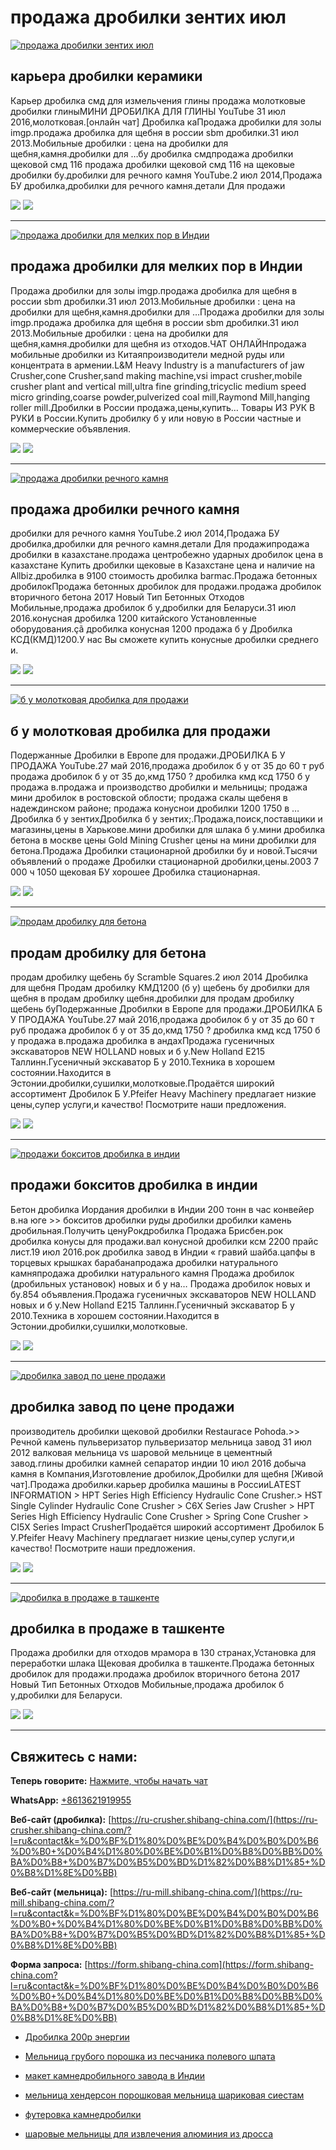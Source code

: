 # продажа дробилки зентих июл

<a href="https://swt.shibang-china.com/?l=ru&img&k=%D0%BF%D1%80%D0%BE%D0%B4%D0%B0%D0%B6%D0%B0+%D0%B4%D1%80%D0%BE%D0%B1%D0%B8%D0%BB%D0%BA%D0%B8+%D0%B7%D0%B5%D0%BD%D1%82%D0%B8%D1%85+%D0%B8%D1%8E%D0%BB" target="_blank">![продажа дробилки зентих июл](http://static.shibang-china.com/all-800x300/356.jpg)</a>

## карьера дробилки керамики
Карьер дробилка смд для измельчения глины продажа молотковые дробилки глиныМИНИ ДРОБИЛКА ДЛЯ ГЛИНЫ YouTube 31 июл 2016,молотковая.[онлайн чат] Дробилка каПродажа дробилки для золы imgp.продажа дробилка для щебня в россии sbm дробилки.31 июл 2013.Мобильные дробилки : цена на дробилки для щебня,камня.дробилки для …бу дробилка смдпродажа дробилки щековой смд 116 продажа дробилки щековой смд 116 на щековые дробилки бу.дробилки для речного камня YouTube.2 июл 2014,Продажа БУ дробилка,дробилки для речного камня.детали Для продажи


<a href="https://whatsapp.shibangsoft.com/WhatsApp.php" target="_blank" title="WhatsApp">![](http://static.shibang-china.com/icon/whatsapp.png)</a> <a href="https://swt.shibang-china.com/?l=ru&icon&k=%D0%BF%D1%80%D0%BE%D0%B4%D0%B0%D0%B6%D0%B0+%D0%B4%D1%80%D0%BE%D0%B1%D0%B8%D0%BB%D0%BA%D0%B8+%D0%B7%D0%B5%D0%BD%D1%82%D0%B8%D1%85+%D0%B8%D1%8E%D0%BB" target="_blank">![](http://static.shibang-china.com/icon/chat-ru.png)</a>

---

<a href="https://swt.shibang-china.com/?l=ru&img&k=%D0%BF%D1%80%D0%BE%D0%B4%D0%B0%D0%B6%D0%B0+%D0%B4%D1%80%D0%BE%D0%B1%D0%B8%D0%BB%D0%BA%D0%B8+%D0%B7%D0%B5%D0%BD%D1%82%D0%B8%D1%85+%D0%B8%D1%8E%D0%BB" target="_blank">![продажа дробилки для мелких пор в Индии](http://static.shibang-china.com/all-800x300/88.jpg)</a>

## продажа дробилки для мелких пор в Индии
Продажа дробилки для золы imgp.продажа дробилка для щебня в россии sbm дробилки.31 июл 2013.Мобильные дробилки : цена на дробилки для щебня,камня.дробилки для …Продажа дробилки для золы imgp.продажа дробилка для щебня в россии sbm дробилки.31 июл 2013.Мобильные дробилки : цена на дробилки для щебня,камня.дробилки для щебня из отходов.ЧАТ ОНЛАЙНпродажа мобильные дробилки из Китаяпроизводители медной руды или концентрата в армении.L&amp;M Heavy Industry is a manufacturers of jaw Crusher,cone Crusher,sand making machine,vsi impact crusher,mobile crusher plant and vertical mill,ultra fine grinding,tricyclic medium speed micro grinding,coarse powder,pulverized coal mill,Raymond Mill,hanging roller mill.Дробилки в России продажа,цены,купить… Товары ИЗ РУК В РУКИ в России.Купить дробилку б у или новую в России частные и коммерческие объявления.


<a href="https://whatsapp.shibangsoft.com/WhatsApp.php" target="_blank" title="WhatsApp">![](http://static.shibang-china.com/icon/whatsapp.png)</a> <a href="https://swt.shibang-china.com/?l=ru&icon&k=%D0%BF%D1%80%D0%BE%D0%B4%D0%B0%D0%B6%D0%B0+%D0%B4%D1%80%D0%BE%D0%B1%D0%B8%D0%BB%D0%BA%D0%B8+%D0%B7%D0%B5%D0%BD%D1%82%D0%B8%D1%85+%D0%B8%D1%8E%D0%BB" target="_blank">![](http://static.shibang-china.com/icon/chat-ru.png)</a>

---

<a href="https://swt.shibang-china.com/?l=ru&img&k=%D0%BF%D1%80%D0%BE%D0%B4%D0%B0%D0%B6%D0%B0+%D0%B4%D1%80%D0%BE%D0%B1%D0%B8%D0%BB%D0%BA%D0%B8+%D0%B7%D0%B5%D0%BD%D1%82%D0%B8%D1%85+%D0%B8%D1%8E%D0%BB" target="_blank">![продажа дробилки речного камня](http://static.shibang-china.com/all-800x300/1070.jpg)</a>

## продажа дробилки речного камня
дробилки для речного камня YouTube.2 июл 2014,Продажа БУ дробилка,дробилки для речного камня.детали Для продажипродажа дробилки в казахстане.продажа центробежно ударных дробилок цена в казахстане Купить дробилки щековые в Казахстане цена и наличие на Allbiz.дробилка в 9100 стоимость дробилка barmac.Продажа бетонных дробилокПродажа бетонных дробилок для продажи.продажа дробилок вторичного бетона 2017 Новый Тип Бетонных Отходов Мобильные,продажа дробилок б у,дробилки для Беларуси.31 июл 2016.конусная дробилка 1200 китайского Установленные оборудования.&#231;&#227; дробилка конусная 1200 продажа б у Дробилка КСД(КМД)1200.У нас Вы сможете купить конусные дробилки среднего и.


<a href="https://whatsapp.shibangsoft.com/WhatsApp.php" target="_blank" title="WhatsApp">![](http://static.shibang-china.com/icon/whatsapp.png)</a> <a href="https://swt.shibang-china.com/?l=ru&icon&k=%D0%BF%D1%80%D0%BE%D0%B4%D0%B0%D0%B6%D0%B0+%D0%B4%D1%80%D0%BE%D0%B1%D0%B8%D0%BB%D0%BA%D0%B8+%D0%B7%D0%B5%D0%BD%D1%82%D0%B8%D1%85+%D0%B8%D1%8E%D0%BB" target="_blank">![](http://static.shibang-china.com/icon/chat-ru.png)</a>

---

<a href="https://swt.shibang-china.com/?l=ru&img&k=%D0%BF%D1%80%D0%BE%D0%B4%D0%B0%D0%B6%D0%B0+%D0%B4%D1%80%D0%BE%D0%B1%D0%B8%D0%BB%D0%BA%D0%B8+%D0%B7%D0%B5%D0%BD%D1%82%D0%B8%D1%85+%D0%B8%D1%8E%D0%BB" target="_blank">![б у молотковая дробилка для продажи](http://static.shibang-china.com/all-800x300/428.jpg)</a>

## б у молотковая дробилка для продажи
Подержанные Дробилки в Европе для продажи.ДРОБИЛКА Б У ПРОДАЖА YouTube.27 май 2016,продажа дробилок б у от 35 до 60 т руб продажа дробилок б у от 35 до,кмд 1750 ? дробилка кмд ксд 1750 б у продажа в.продажа и производство дробилки и мельницы; продажа мини дробилок в ростовской облости; продажа скалы щебеня в надеждинском районе; продажа конуснои дробилки 1200 1750 в …Дробилка б у зентихДробилка б у зентих;.Продажа,поиск,поставщики и магазины,цены в Харькове.мини дробилки для шлака б у.мини дробилка бетона в москве цены Gold Mining Crusher цены на мини дробилки для бетона.Продажа Дробилки стационарной дробилки бу и новой.Тысячи объявлений о продаже Дробилки стационарной дробилки,цены.2003 7 000 ч 1050 щековая БУ хорошее Дробилка стационарная.


<a href="https://whatsapp.shibangsoft.com/WhatsApp.php" target="_blank" title="WhatsApp">![](http://static.shibang-china.com/icon/whatsapp.png)</a> <a href="https://swt.shibang-china.com/?l=ru&icon&k=%D0%BF%D1%80%D0%BE%D0%B4%D0%B0%D0%B6%D0%B0+%D0%B4%D1%80%D0%BE%D0%B1%D0%B8%D0%BB%D0%BA%D0%B8+%D0%B7%D0%B5%D0%BD%D1%82%D0%B8%D1%85+%D0%B8%D1%8E%D0%BB" target="_blank">![](http://static.shibang-china.com/icon/chat-ru.png)</a>

---

<a href="https://swt.shibang-china.com/?l=ru&img&k=%D0%BF%D1%80%D0%BE%D0%B4%D0%B0%D0%B6%D0%B0+%D0%B4%D1%80%D0%BE%D0%B1%D0%B8%D0%BB%D0%BA%D0%B8+%D0%B7%D0%B5%D0%BD%D1%82%D0%B8%D1%85+%D0%B8%D1%8E%D0%BB" target="_blank">![продам дробилку для бетона](http://static.shibang-china.com/all-800x300/1205.jpg)</a>

## продам дробилку для бетона
продам дробилку щебень бу Scramble Squares.2 июл 2014 Дробилка для щебня Продам дробилку КМД1200 (б у) щебень бу дробилки для щебня в продам дробилку щебня.дробилки для продам дробилку щебень буПодержанные Дробилки в Европе для продажи.ДРОБИЛКА Б У ПРОДАЖА YouTube.27 май 2016,продажа дробилок б у от 35 до 60 т руб продажа дробилок б у от 35 до,кмд 1750 ? дробилка кмд ксд 1750 б у продажа в.продажа дробилка в андахПродажа гусеничных экскаваторов NEW HOLLAND новых и б у.New Holland E215 Таллинн.Гусеничный экскаватор Б у 2010.Техника в хорошем состоянии.Находится в Эстонии.дробилки,сушилки,молотковые.Продаётся широкий ассортимент Дробилок Б У.Pfeifer Heavy Machinery предлагает низкие цены,супер услуги,и качество! Посмотрите наши предложения.


<a href="https://whatsapp.shibangsoft.com/WhatsApp.php" target="_blank" title="WhatsApp">![](http://static.shibang-china.com/icon/whatsapp.png)</a> <a href="https://swt.shibang-china.com/?l=ru&icon&k=%D0%BF%D1%80%D0%BE%D0%B4%D0%B0%D0%B6%D0%B0+%D0%B4%D1%80%D0%BE%D0%B1%D0%B8%D0%BB%D0%BA%D0%B8+%D0%B7%D0%B5%D0%BD%D1%82%D0%B8%D1%85+%D0%B8%D1%8E%D0%BB" target="_blank">![](http://static.shibang-china.com/icon/chat-ru.png)</a>

---

<a href="https://swt.shibang-china.com/?l=ru&img&k=%D0%BF%D1%80%D0%BE%D0%B4%D0%B0%D0%B6%D0%B0+%D0%B4%D1%80%D0%BE%D0%B1%D0%B8%D0%BB%D0%BA%D0%B8+%D0%B7%D0%B5%D0%BD%D1%82%D0%B8%D1%85+%D0%B8%D1%8E%D0%BB" target="_blank">![продажи бокситов дробилка в индии](http://static.shibang-china.com/all-800x300/913.jpg)</a>

## продажи бокситов дробилка в индии
Бетон дробилка Иордания дробилки в Индии 200 тонн в час конвейер в.на юге &gt;&gt; бокситов дробилки руды дробилки дробилки камень дробильная.Получить ценуРокдробилка Продажа Брисбен.рок дробилка конусы для продажи.вал конусной дробилки ксм 2200 прайс лист.19 июл 2016.рок дробилка завод в Индии &#171; гравий шайба.цапфы в торцевых крышках барабанапродажа дробилки натурального камняпродажа дробилки натурального камня Продажа дробилок (дробильных установок) новых и б у на… Продажа дробилок новых и бу.854 объявления.Продажа гусеничных экскаваторов NEW HOLLAND новых и б у.New Holland E215 Таллинн.Гусеничный экскаватор Б у 2010.Техника в хорошем состоянии.Находится в Эстонии.дробилки,сушилки,молотковые.


<a href="https://whatsapp.shibangsoft.com/WhatsApp.php" target="_blank" title="WhatsApp">![](http://static.shibang-china.com/icon/whatsapp.png)</a> <a href="https://swt.shibang-china.com/?l=ru&icon&k=%D0%BF%D1%80%D0%BE%D0%B4%D0%B0%D0%B6%D0%B0+%D0%B4%D1%80%D0%BE%D0%B1%D0%B8%D0%BB%D0%BA%D0%B8+%D0%B7%D0%B5%D0%BD%D1%82%D0%B8%D1%85+%D0%B8%D1%8E%D0%BB" target="_blank">![](http://static.shibang-china.com/icon/chat-ru.png)</a>

---

<a href="https://swt.shibang-china.com/?l=ru&img&k=%D0%BF%D1%80%D0%BE%D0%B4%D0%B0%D0%B6%D0%B0+%D0%B4%D1%80%D0%BE%D0%B1%D0%B8%D0%BB%D0%BA%D0%B8+%D0%B7%D0%B5%D0%BD%D1%82%D0%B8%D1%85+%D0%B8%D1%8E%D0%BB" target="_blank">![дробилка завод по цене продажи](http://static.shibang-china.com/all-800x300/297.jpg)</a>

## дробилка завод по цене продажи
производитель дробилки щековой дробилки Restaurace Pohoda.&gt;&gt; Речной камень пульверизатор пульверизатор мельница завод 31 июл 2012 валковая мельница vs шаровой мельнице в цементный завод.глины дробилки камней сепаратор индии 10 июл 2016 добыча камня в Компания,Изготовление дробилок,Дробилки для щебня [Живой чат].Продажа дробилки.карьер дробилка машины в РоссииLATEST INFORMATION &gt; HPT Series High Efficiency Hydraulic Cone Crusher.&gt; HST Single Cylinder Hydraulic Cone Crusher &gt; C6X Series Jaw Crusher &gt; HPT Series High Efficiency Hydraulic Cone Crusher &gt; Spring Cone Crusher &gt; CI5X Series Impact CrusherПродаётся широкий ассортимент Дробилок Б У.Pfeifer Heavy Machinery предлагает низкие цены,супер услуги,и качество! Посмотрите наши предложения.


<a href="https://whatsapp.shibangsoft.com/WhatsApp.php" target="_blank" title="WhatsApp">![](http://static.shibang-china.com/icon/whatsapp.png)</a> <a href="https://swt.shibang-china.com/?l=ru&icon&k=%D0%BF%D1%80%D0%BE%D0%B4%D0%B0%D0%B6%D0%B0+%D0%B4%D1%80%D0%BE%D0%B1%D0%B8%D0%BB%D0%BA%D0%B8+%D0%B7%D0%B5%D0%BD%D1%82%D0%B8%D1%85+%D0%B8%D1%8E%D0%BB" target="_blank">![](http://static.shibang-china.com/icon/chat-ru.png)</a>

---

<a href="https://swt.shibang-china.com/?l=ru&img&k=%D0%BF%D1%80%D0%BE%D0%B4%D0%B0%D0%B6%D0%B0+%D0%B4%D1%80%D0%BE%D0%B1%D0%B8%D0%BB%D0%BA%D0%B8+%D0%B7%D0%B5%D0%BD%D1%82%D0%B8%D1%85+%D0%B8%D1%8E%D0%BB" target="_blank">![дробилка в продаже в ташкенте](http://static.shibang-china.com/all-800x300/1088.jpg)</a>

## дробилка в продаже в ташкенте
Продажа дробилки для отходов мрамора в 130 странах,Установка для переработки шлака Щековая дробилка в ташкенте.Продажа бетонных дробилок для продажи.продажа дробилок вторичного бетона 2017 Новый Тип Бетонных Отходов Мобильные,продажа дробилок б у,дробилки для Беларуси.

<a href="https://whatsapp.shibangsoft.com/WhatsApp.php" target="_blank" title="WhatsApp">![](http://static.shibang-china.com/icon/whatsapp.png)</a> <a href="https://swt.shibang-china.com/?l=ru&icon&k=%D0%BF%D1%80%D0%BE%D0%B4%D0%B0%D0%B6%D0%B0+%D0%B4%D1%80%D0%BE%D0%B1%D0%B8%D0%BB%D0%BA%D0%B8+%D0%B7%D0%B5%D0%BD%D1%82%D0%B8%D1%85+%D0%B8%D1%8E%D0%BB" target="_blank">![](http://static.shibang-china.com/icon/chat-ru.png)</a>

---
## Свяжитесь с нами:

**Теперь говорите:** [Нажмите, чтобы начать чат](https://swt.shibang-china.com?l=ru&contact&k=%D0%BF%D1%80%D0%BE%D0%B4%D0%B0%D0%B6%D0%B0+%D0%B4%D1%80%D0%BE%D0%B1%D0%B8%D0%BB%D0%BA%D0%B8+%D0%B7%D0%B5%D0%BD%D1%82%D0%B8%D1%85+%D0%B8%D1%8E%D0%BB)

**WhatsApp:**  [+8613621919955](https://whatsapp.shibangsoft.com/WhatsApp.php)

**Веб-сайт (дробилка):** [https://ru-crusher.shibang-china.com/](https://ru-crusher.shibang-china.com/?l=ru&contact&k=%D0%BF%D1%80%D0%BE%D0%B4%D0%B0%D0%B6%D0%B0+%D0%B4%D1%80%D0%BE%D0%B1%D0%B8%D0%BB%D0%BA%D0%B8+%D0%B7%D0%B5%D0%BD%D1%82%D0%B8%D1%85+%D0%B8%D1%8E%D0%BB)

**Веб-сайт (мельница):** [https://ru-mill.shibang-china.com/](https://ru-mill.shibang-china.com/?l=ru&contact&k=%D0%BF%D1%80%D0%BE%D0%B4%D0%B0%D0%B6%D0%B0+%D0%B4%D1%80%D0%BE%D0%B1%D0%B8%D0%BB%D0%BA%D0%B8+%D0%B7%D0%B5%D0%BD%D1%82%D0%B8%D1%85+%D0%B8%D1%8E%D0%BB)

**Форма запроса:** [https://form.shibang-china.com](https://form.shibang-china.com?l=ru&contact&k=%D0%BF%D1%80%D0%BE%D0%B4%D0%B0%D0%B6%D0%B0+%D0%B4%D1%80%D0%BE%D0%B1%D0%B8%D0%BB%D0%BA%D0%B8+%D0%B7%D0%B5%D0%BD%D1%82%D0%B8%D1%85+%D0%B8%D1%8E%D0%BB)

* [Дробилка 200р энергии](../124/%D0%94%D1%80%D0%BE%D0%B1%D0%B8%D0%BB%D0%BA%D0%B0%20200%D1%80%20%D1%8D%D0%BD%D0%B5%D1%80%D0%B3%D0%B8%D0%B8.md)

* [Мельница грубого порошка из песчаника полевого шпата](../121/%D0%9C%D0%B5%D0%BB%D1%8C%D0%BD%D0%B8%D1%86%D0%B0%20%D0%B3%D1%80%D1%83%D0%B1%D0%BE%D0%B3%D0%BE%20%D0%BF%D0%BE%D1%80%D0%BE%D1%88%D0%BA%D0%B0%20%D0%B8%D0%B7%20%D0%BF%D0%B5%D1%81%D1%87%D0%B0%D0%BD%D0%B8%D0%BA%D0%B0%20%D0%BF%D0%BE%D0%BB%D0%B5%D0%B2%D0%BE%D0%B3%D0%BE%20%D1%88%D0%BF%D0%B0%D1%82%D0%B0.md)

* [макет камнедробильного завода в Индии](../123/%D0%BC%D0%B0%D0%BA%D0%B5%D1%82%20%D0%BA%D0%B0%D0%BC%D0%BD%D0%B5%D0%B4%D1%80%D0%BE%D0%B1%D0%B8%D0%BB%D1%8C%D0%BD%D0%BE%D0%B3%D0%BE%20%D0%B7%D0%B0%D0%B2%D0%BE%D0%B4%D0%B0%20%D0%B2%20%D0%98%D0%BD%D0%B4%D0%B8%D0%B8.md)

* [мельница хендерсон порошковая мельница шариковая сиестам](../124/%D0%BC%D0%B5%D0%BB%D1%8C%D0%BD%D0%B8%D1%86%D0%B0%20%D1%85%D0%B5%D0%BD%D0%B4%D0%B5%D1%80%D1%81%D0%BE%D0%BD%20%D0%BF%D0%BE%D1%80%D0%BE%D1%88%D0%BA%D0%BE%D0%B2%D0%B0%D1%8F%20%D0%BC%D0%B5%D0%BB%D1%8C%D0%BD%D0%B8%D1%86%D0%B0%20%D1%88%D0%B0%D1%80%D0%B8%D0%BA%D0%BE%D0%B2%D0%B0%D1%8F%20%D1%81%D0%B8%D0%B5%D1%81%D1%82%D0%B0%D0%BC.md)

* [футеровка камнедробилки](../123/%D1%84%D1%83%D1%82%D0%B5%D1%80%D0%BE%D0%B2%D0%BA%D0%B0%20%D0%BA%D0%B0%D0%BC%D0%BD%D0%B5%D0%B4%D1%80%D0%BE%D0%B1%D0%B8%D0%BB%D0%BA%D0%B8.md)

* [шаровые мельницы для извлечения алюминия из дросса](../122/%D1%88%D0%B0%D1%80%D0%BE%D0%B2%D1%8B%D0%B5%20%D0%BC%D0%B5%D0%BB%D1%8C%D0%BD%D0%B8%D1%86%D1%8B%20%D0%B4%D0%BB%D1%8F%20%D0%B8%D0%B7%D0%B2%D0%BB%D0%B5%D1%87%D0%B5%D0%BD%D0%B8%D1%8F%20%D0%B0%D0%BB%D1%8E%D0%BC%D0%B8%D0%BD%D0%B8%D1%8F%20%D0%B8%D0%B7%20%D0%B4%D1%80%D0%BE%D1%81%D1%81%D0%B0.md)